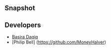 ## Snapshot 

## Developers 
* [Basira Daqiq](https://github.com/bdaqiq01)
* [Philip Bell] (https://github.com/MoneyHalver)